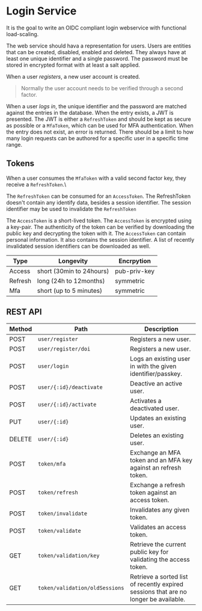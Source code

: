 # Login Service

It is the goal to write an OIDC compliant login webservice with functional load-scaling.

The web service should hava a representation for users. Users are entities that can be created, disabled, enabled and deleted. They always have at least one unique identifier and a single password. The password must be stored in encrypted format with at least a salt applied.

When a user *registers*, a new user account is created.

> Normally the user account needs to be verified through a second factor.

When a user *logs in*, the unique identifier and the password are matched against the entries in the database. When the entry exists, a JWT is presented. The JWT is either a `RefreshToken` and should be kept as secure as possible or a `MfaToken`, which can be used for MFA authentication. When the entry does not exist, an error is returned. There should be a limit to how many login requests can be authored for a specific user in a specific time range.

## Tokens

When a user consumes the `MfaToken` with a valid second factor key, they receive a `RefreshToken`.\

The `RefreshToken` can be consumed for an `AccessToken`. The RefreshToken doesn't contain any identify data, besides a session identifier. The session identifier may be used to invalidate the `RefreshToken`

The `AccessToken` is a short-lived token. The `AccessToken` is encrypted using a key-pair. The authenticity of the token can be verified by downloading the public key and decrypting the token with it. The `AccessToken` can contain personal information. It also contains the session identifier. A list of recently invalidated session identifiers can be downloaded as well.

Type | Longevity |  Encrpytion
---|---|---
Access | short (30min to 24hours) | pub-priv-key
Refresh | long (24h to 12months) | symmetric
Mfa | short (up to 5 minutes) | symmetric

## REST API

Method | Path | Description
---|---|---
POST | `user/register` | Registers a new user. 
POST | `user/register/doi` | Registers a new user.  
POST | `user/login` | Logs an existing user in with the given identifier/passkey.  
POST | `user/{:id}/deactivate` | Deactive an active user.  
POST | `user/{:id}/activate` | Activates a deactivated user.
PUT | `user/{:id}` | Updates an existing user.
DELETE | `user/{:id}` | Deletes an existing user.
POST | `token/mfa` | Exchange an MFA token and an MFA key against an refresh token.
POST | `token/refresh` | Exchange a refresh token against an access token.
POST | `token/invalidate` | Invalidates any given token.
POST | `token/validate` | Validates an access token.
GET | `token/validation/key` | Retrieve the current public key for validating the access token.
GET | `token/validation/oldSessions` | Retrieve a sorted list of recently expired sessions that are no longer be available.
